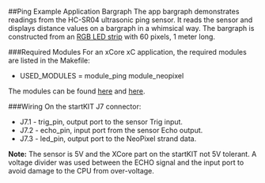 ##Ping Example Application Bargraph
The app bargraph demonstrates readings from the HC-SR04 ultrasonic ping sensor.  It reads the sensor and displays distance values on a bargraph in a whimsical way.  The bargraph is constructed from an [RGB LED strip](http://www.adafruit.com/products/1138) with 60 pixels, 1 meter long.

###Required Modules
For an xCore xC application, the required modules are listed in the Makefile:
- USED_MODULES = module_ping module_neopixel

The modules can be found [here](https://github.com/teachop/xcore_neopixel_buffered) and [here](https://github.com/teachop/xcore_ping).

###Wiring
On the startKIT J7 connector:
- J7.1 - trig_pin, output port to the sensor Trig input.
- J7.2 - echo_pin, input port from the sensor Echo output.
- J7.3 - led_pin, output port to the NeoPixel strand data.

**Note:** The sensor is 5V and the XCore part on the startKIT not 5V tolerant.  A voltage divider was used between the ECHO signal and the input port to avoid damage to the CPU from over-voltage.

